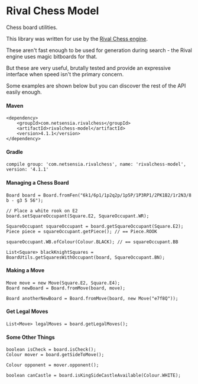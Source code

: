Rival Chess Model
=================

Chess board utilities. 

This library was written for use by the [Rival Chess engine](https://github.com/chris-moreton/rivalchess-engine).

These aren't fast enough to be used for generation during search - the Rival engine uses magic bitboards for that.

But these are very useful, brutally tested and provide an expressive interface when speed isn't the primary concern.

Some examples are shown below but you can discover the rest of the API easily enough.

#### Maven

    <dependency>
        <groupId>com.netsensia.rivalchess</groupId>
        <artifactId>rivalchess-model</artifactId>
        <version>4.1.1</version>
    </dependency>
    
#### Gradle

    compile group: 'com.netsensia.rivalchess', name: 'rivalchess-model', version: '4.1.1'

#### Managing a Chess Board

    Board board = Board.fromFen("6k1/6p1/1p2q2p/1p5P/1P3RP1/2PK1B2/1r2N3/8 b - g3 5 56");
    
    // Place a white rook on E2
    board.setSquareOccupant(Square.E2, SquareOccupant.WR);
    
    SquareOccupant squareOccupant = board.getSquareOccupant(Square.E2);
    Piece piece = squareOccupant.getPiece(); // == Piece.ROOK
    
    squareOccupant.WB.ofColour(Colour.BLACK); // == squareOccupant.BB
    
    List<Square> blackKnightSquares = BoardUtils.getSquaresWithOccupant(board, SquareOccupant.BN);

#### Making a Move

    Move move = new Move(Square.E2, Square.E4);
    Board newBoard = Board.fromMove(board, move);
    
    Board anotherNewBoard = Board.fromMove(board, new Move("e7f8Q"));
    
#### Get Legal Moves

    List<Move> legalMoves = board.getLegalMoves();
    
#### Some Other Things

    boolean isCheck = board.isCheck();
    Colour mover = board.getSideToMove();
    
    Colour opponent = mover.opponent();
    
    boolean canCastle = board.isKingSideCastleAvailable(Colour.WHITE);

